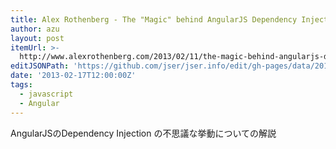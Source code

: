 ```yaml
---
title: Alex Rothenberg - The "Magic" behind AngularJS Dependency Injection
author: azu
layout: post
itemUrl: >-
  http://www.alexrothenberg.com/2013/02/11/the-magic-behind-angularjs-dependency-injection.html
editJSONPath: 'https://github.com/jser/jser.info/edit/gh-pages/data/2013/02/index.json'
date: '2013-02-17T12:00:00Z'
tags:
  - javascript
  - Angular
---
```

AngularJSのDependency Injection の不思議な挙動についての解説
